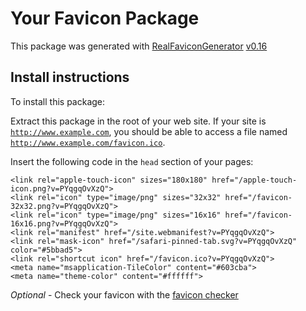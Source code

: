 # Your Favicon Package

This package was generated with [RealFaviconGenerator](https://realfavicongenerator.net/) [v0.16](https://realfavicongenerator.net/change_log#v0.16)

## Install instructions

To install this package:

Extract this package in the root of your web site. If your site is <code>http://www.example.com</code>, you should be able to access a file named <code>http://www.example.com/favicon.ico</code>.

Insert the following code in the `head` section of your pages:

    <link rel="apple-touch-icon" sizes="180x180" href="/apple-touch-icon.png?v=PYqgqOvXzQ">
    <link rel="icon" type="image/png" sizes="32x32" href="/favicon-32x32.png?v=PYqgqOvXzQ">
    <link rel="icon" type="image/png" sizes="16x16" href="/favicon-16x16.png?v=PYqgqOvXzQ">
    <link rel="manifest" href="/site.webmanifest?v=PYqgqOvXzQ">
    <link rel="mask-icon" href="/safari-pinned-tab.svg?v=PYqgqOvXzQ" color="#5bbad5">
    <link rel="shortcut icon" href="/favicon.ico?v=PYqgqOvXzQ">
    <meta name="msapplication-TileColor" content="#603cba">
    <meta name="theme-color" content="#ffffff">

*Optional* - Check your favicon with the [favicon checker](https://realfavicongenerator.net/favicon_checker)
